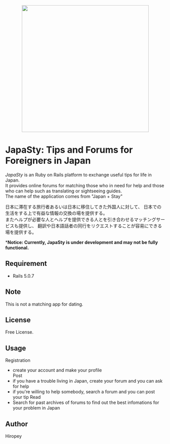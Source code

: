 <div align="center"><img src="https://.png" width="400"/></div>

# JapaSty: Tips and Forums for Foreigners in Japan
*JapaSty* is an Ruby on Rails platform to exchange useful tips for life in Japan.  
It provides online forums for matching those who in need for help and those who can help such as translating or sightseeing guides.  
The name of the application comes from "Japan + Stay"  
  
日本に滞在する旅行者あるいは日本に移住してきた外国人に対して、
日本での生活をする上で有益な情報の交換の場を提供する。  
またヘルプが必要な人とヘルプを提供できる人とを引き合わせるマッチングサービスも提供し、
翻訳や日本語話者の同行をリクエストすることが容易にできる場を提供する。

***Notice: Currently, JapaSty is under development and may not be fully functional.**

## Requirement
- Rails 5.0.7

## Note
This is not a matching app for dating.

## License
Free License.

## Usage
Registration  
- create your account and make your profile  
Post 
- if you have a trouble living in Japan, create your forum and you can ask for help 
- if you're willing to help somebody, search a forum and you can post your tip
Read
- Search for past archives of forums to find out the best infomations for your problem in Japan

## Author
Hiropey


